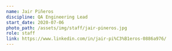 ```yaml
---
name: Jair Piñeros
discipline: QA Engineering Lead
start_date: 2020-07-06
photo_path: /assets/img/staff/jair-pineros.jpg
role: staff
link: https://www.linkedin.com/in/jair-pi%C3%B1eros-0886a976/
---
```

